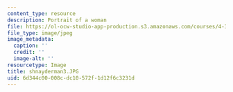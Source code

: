 ```yaml
---
content_type: resource
description: Portrait of a woman
file: https://ol-ocw-studio-app-production.s3.amazonaws.com/courses/4-341-introduction-to-photography-fall-2002/6d344c00008cdc10572f1d12f6c3231d_shnayderman3.JPG
file_type: image/jpeg
image_metadata:
  caption: ''
  credit: ''
  image-alt: ''
resourcetype: Image
title: shnayderman3.JPG
uid: 6d344c00-008c-dc10-572f-1d12f6c3231d
---
```

